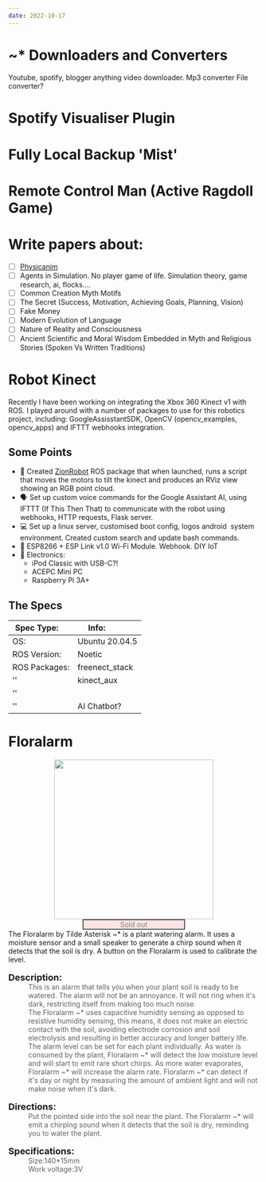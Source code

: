 ```yaml
---
date: 2022-10-17
---
```

# ~* Downloaders and Converters
Youtube, spotify, blogger anything video downloader. Mp3 converter
File converter?
# Spotify Visualiser Plugin

# Fully Local Backup 'Mist'

# Remote Control Man (Active Ragdoll Game)

# Write papers about:
- [ ] [Physicanim](../Projects/Physicanim)
- [ ] Agents in Simulation. No player game of life. Simulation theory, game research, ai, flocks....
- [ ] Common Creation Myth Motifs
- [ ] The Secret (Success, Motivation, Achieving Goals, Planning, Vision)
- [ ] Fake Money
- [ ] Modern Evolution of Language
- [ ] Nature of Reality and Consciousness
- [ ] Ancient Scientific and Moral Wisdom Embedded in Myth and Religious Stories (Spoken Vs Written Traditions)

# Robot Kinect
Recently I have been working on integrating the Xbox 360 Kinect v1 with ROS. I played around with a number of packages to use for this robotics project, including: GoogleAssisstantSDK, OpenCV (opencv_examples, opencv_apps) and IFTTT webhooks integration.
## Some Points
- 🤖 Created [ZionRobot](https://www.blogger.com/u/1/blog/post/edit/5175033775044694573/711761186766816126?hl=en-GB#) ROS package that when launched, runs a script that moves the motors to tilt the kinect and produces an RViz view showing an RGB point cloud.
- 🗣 Set up custom voice commands for the Google Assistant AI, using IFTTT (If This Then That) to communicate with the robot using webhooks, HTTP requests, Flask server.
- 💻 Set up a linux server, customised boot config, logos android  system environment. Created custom search and update bash commands.
- 📶 ESP8266 + ESP Link v1.0 Wi-Fi Module. Webhook. DIY IoT
- 👾 Electronics:
	- iPod Classic with USB-C?!
	- ACEPC Mini PC
	- Raspberry Pi 3A+

## The Specs

| Spec Type:     | Info:           |
| -------------- | --------------- |
| OS:            | Ubuntu 20.04.5  |
| ROS Version:   | Noetic          |
| ROS Packages:  | freenect_stack  |
| ''             | kinect_aux      |
| ''             |                 |
| ''             | AI Chatbot?     |


# Floralarm
<div style="text-align: left;">
  <div class="separator" style="clear: both; text-align: center;">
    <a
      href="https://blogger.googleusercontent.com/img/b/R29vZ2xl/AVvXsEh-tyXEc8v9zeN2gXCwiGm1gA1b8KbPanwS-LqZ1diWLzuqriXA8vVsa2W64saBieK88kNEfC1a0Z-XvrZWwq2vtPl2MynSaunj973scTBqq1-uJQz_8nmhLA18flN_-AZAyfcZ2kuuDn4necAqnHQzgw-dvd_SUnh0qiiWKbKis39CMsNSjeIRRjWXOQ/s1002/Screenshot%202022-10-09%20220803.jpg"
      imageanchor="1"
      style="margin-left: 1em; margin-right: 1em;"
      ><img
        border="0"
        data-original-height="1002"
        data-original-width="1002"
        height="320"
        src="https://blogger.googleusercontent.com/img/b/R29vZ2xl/AVvXsEh-tyXEc8v9zeN2gXCwiGm1gA1b8KbPanwS-LqZ1diWLzuqriXA8vVsa2W64saBieK88kNEfC1a0Z-XvrZWwq2vtPl2MynSaunj973scTBqq1-uJQz_8nmhLA18flN_-AZAyfcZ2kuuDn4necAqnHQzgw-dvd_SUnh0qiiWKbKis39CMsNSjeIRRjWXOQ/s320/Screenshot%202022-10-09%20220803.jpg"
        width="320"
    />
    </a>
    <p class="buybutton_soldout" style="text-align: center; width:40%; margin:auto;">Sold out</p>
  </div>
</div>
<div style="text-align: left;">
  The Floralarm by Tilde Asterisk ~* is a plant watering alarm. It uses a
  moisture sensor and a small speaker to generate a chirp sound when it detects
  that the soil is dry. A button on the Floralarm is used to calibrate the
  level.
</div>

<div>
  <br />
  <div>
    <div>
      <b><span style="font-size: large;">Description:</span></b>
    </div>
  </div>
</div>
<blockquote
  style="border: none; margin: 0px 0px 0px 40px; padding: 0px; text-align: left;"
>
  <div>
    <div>
      <div style="text-align: left;">
        This is an alarm that tells you when your plant soil is ready to be
        watered. The alarm will not be an annoyance. It will not ring when it's
        dark, restricting itself from making too much noise.
      </div>
    </div>
  </div>
  <div>
    <div>
      <div style="text-align: left;">
        The Floralarm ~* uses capacitive humidity sensing as opposed to
        resistive humidity sensing, this means, it does not make an electric
        contact with the soil, avoiding electrode corrosion and soil
        electrolysis and resulting in better accuracy and longer battery life.
      </div>
    </div>
  </div>
  <div>
    <div>
      <div style="text-align: left;">
        The alarm level can be set for each plant individually. As water is
        consumed by the plant, Floralarm ~* will detect the low moisture level
        and will start to emit rare short chirps. As more water evaporates,
        Floralarm ~* will increase the alarm rate. Floralarm ~* can detect if
        it's day or night by measuring the amount of ambient light and will not
        make noise when it's dark.
      </div>
    </div>
  </div>
</blockquote>
<div>
  <div><br /></div>
  <span style="font-size: large;"><b>Directions:</b></span>
</div>
<blockquote style="border: none; margin: 0px 0px 0px 40px; padding: 0px;">
  <div>
    <div style="text-align: left;">
      Put the pointed side into the soil near the plant. The Floralarm ~* will
      emit a chirping sound when it detects that the soil is dry, reminding you
      to water the plant.
    </div>
  </div>
</blockquote>
<div>
  <div><br /></div>
  <div style="text-align: left;">
    <b><span style="font-size: large;">Specifications:</span></b>
  </div>
</div>
<blockquote style="border: none; margin: 0px 0px 0px 40px; padding: 0px;">
  <div><div style="text-align: left;">Size:140*15mm</div></div>
</blockquote>
<blockquote style="border: none; margin: 0px 0px 0px 40px; padding: 0px;">
  <div><div style="text-align: left;">Work voltage:3V</div></div>
</blockquote>

<div id="product-component-1665349368523"></div>

<style>
	.buybutton {
	    color: white;
	    border: 2px solid #555555;
	  }
	
	  .buybutton:hover {
	    background-color: #555555;
	    color: white;
	    }
	
	  .buybutton_soldout {
	    color: grey;
	    border: 2px solid #555555;
	    background-color:rgb(255,0,0,0.1);
	  }
	
	  .buybutton_soldout:hover {
	    background-color:rgb(255,0,0,0.5);
	    color: white;
	    }
</style>
<script type="text/javascript">
  /*<![CDATA[*/
  (function () {
    var scriptURL = 'https://sdks.shopifycdn.com/buy-button/latest/buy-button-storefront.min.js';
    if (window.ShopifyBuy) {
      if (window.ShopifyBuy.UI) {
        ShopifyBuyInit();
      } else {
        loadScript();
      }
    } else {
      loadScript();
    }
    function loadScript() {
      var script = document.createElement('script');
      script.async = true;
      script.src = scriptURL;
      (document.getElementsByTagName('head')[0] || document.getElementsByTagName('body')[0]).appendChild(script);
      script.onload = ShopifyBuyInit;
    }
    function ShopifyBuyInit() {
      var client = ShopifyBuy.buildClient({
        domain: 'tildeasterisk.myshopify.com',
        storefrontAccessToken: '044cab259b34661eb3a7a0c729265bd9',
      });
      ShopifyBuy.UI.onReady(client).then(function (ui) {
        ui.createComponent('product', {
          id: '8058163069157',
          node: document.getElementById('product-component-1665349368523'),
          moneyFormat: '%C2%A3%7B%7Bamount%7D%7D',
          options: {
    "product": {
      "styles": {
        "product": {
          "@media (min-width: 601px)": {
            "max-width": "calc(25% - 20px)",
            "margin-left": "20px",
            "margin-bottom": "50px"
          }
        },
        "title": {
          "color": "#ffffff"
        },
        "button": {
          "font-family": "Montserrat, sans-serif",
          "font-weight": "bold",
          "font-size": "18px",
          "padding-top": "17px",
          "padding-bottom": "17px",
          ":hover": {
            "background-color": "#019bad"
          },
          "background-color": "#01acc0",
          ":focus": {
            "background-color": "#019bad"
          },
          "border-radius": "40px",
          "padding-left": "42px",
          "padding-right": "42px"
        },
        "quantityInput": {
          "font-size": "18px",
          "padding-top": "17px",
          "padding-bottom": "17px"
        },
        "price": {
          "color": "#ffffff"
        },
        "compareAt": {
          "color": "#ffffff"
        },
        "unitPrice": {
          "color": "#ffffff"
        },
        "description": {
          "color": "#ffffff"
        }
      },
      "contents": {
        "img": false,
        "button": false,
        "buttonWithQuantity": true,
        "title": false,
        "price": false
      },
      "text": {
        "button": "Add to cart"
      },
      "googleFonts": [
        "Montserrat"
      ]
    },
    "productSet": {
      "styles": {
        "products": {
          "@media (min-width: 601px)": {
            "margin-left": "-20px"
          }
        }
      }
    },
    "modalProduct": {
      "contents": {
        "img": false,
        "imgWithCarousel": true,
        "button": false,
        "buttonWithQuantity": true
      },
      "styles": {
        "product": {
          "@media (min-width: 601px)": {
            "max-width": "100%",
            "margin-left": "0px",
            "margin-bottom": "0px"
          }
        },
        "button": {
          "font-family": "Montserrat, sans-serif",
          "font-weight": "bold",
          "font-size": "18px",
          "padding-top": "17px",
          "padding-bottom": "17px",
          ":hover": {
            "background-color": "#019bad"
          },
          "background-color": "#01acc0",
          ":focus": {
            "background-color": "#019bad"
          },
          "border-radius": "40px",
          "padding-left": "42px",
          "padding-right": "42px"
        },
        "quantityInput": {
          "font-size": "18px",
          "padding-top": "17px",
          "padding-bottom": "17px"
        },
        "title": {
          "font-family": "Helvetica Neue, sans-serif",
          "font-weight": "bold",
          "font-size": "26px",
          "color": "#4c4c4c"
        },
        "price": {
          "font-family": "Helvetica Neue, sans-serif",
          "font-weight": "normal",
          "font-size": "18px",
          "color": "#4c4c4c"
        },
        "compareAt": {
          "font-family": "Helvetica Neue, sans-serif",
          "font-weight": "normal",
          "font-size": "15.299999999999999px",
          "color": "#4c4c4c"
        },
        "unitPrice": {
          "font-family": "Helvetica Neue, sans-serif",
          "font-weight": "normal",
          "font-size": "15.299999999999999px",
          "color": "#4c4c4c"
        },
        "description": {
          "font-family": "Helvetica Neue, sans-serif",
          "font-weight": "normal",
          "font-size": "14px",
          "color": "#4c4c4c"
        }
      },
      "googleFonts": [
        "Montserrat"
      ],
      "text": {
        "button": "Add to cart"
      }
    },
    "option": {},
    "cart": {
      "styles": {
        "button": {
          "font-family": "Montserrat, sans-serif",
          "font-weight": "bold",
          "font-size": "18px",
          "padding-top": "17px",
          "padding-bottom": "17px",
          ":hover": {
            "background-color": "#019bad"
          },
          "background-color": "#01acc0",
          ":focus": {
            "background-color": "#019bad"
          },
          "border-radius": "40px"
        }
      },
      "text": {
        "total": "Subtotal",
        "button": "Checkout"
      },
      "googleFonts": [
        "Montserrat"
      ]
    },
    "toggle": {
      "styles": {
        "toggle": {
          "font-family": "Montserrat, sans-serif",
          "font-weight": "bold",
          "background-color": "#01acc0",
          ":hover": {
            "background-color": "#019bad"
          },
          ":focus": {
            "background-color": "#019bad"
          }
        },
        "count": {
          "font-size": "18px"
        }
      },
      "googleFonts": [
        "Montserrat"
      ]
    }
  },
        });
      });
    }
  })();
  /*]]>*/
</script>
